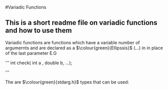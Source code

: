 #Variadic Functions

## This is a short readme file on variadic functions and how to use them 

Variadic functions are functions which have a variable number of argumernts and are declared as a $\colour{green}{Ellipssis}$ (...) in in place of the last parameter E.G

'''
	int check( int a , double b, ...);

'''

The are $\colour{green}{stdarg.h}$ types that can be used:


